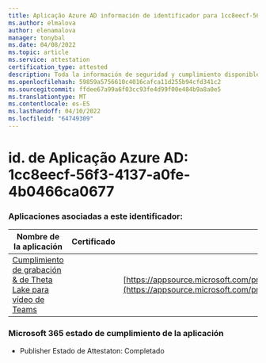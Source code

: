 ```yaml
---
title: Aplicação Azure AD información de identificador para 1cc8eecf-56f3-4137-a0fe-4b0466ca0677
ms.author: elmalova
author: elenamalova
manager: tonybal
ms.date: 04/08/2022
ms.topic: article
ms.service: attestation
certification_type: attested
description: Toda la información de seguridad y cumplimiento disponible para 1cc8eecf-56f3-4137-a0fe-4b0466ca0677.
ms.openlocfilehash: 59859a5756610c4016cafca11d255b94cfd341c2
ms.sourcegitcommit: ffdee67a99a6f03cc93fe4d99f00e484b9a8a0e5
ms.translationtype: MT
ms.contentlocale: es-ES
ms.lasthandoff: 04/10/2022
ms.locfileid: "64749309"
---
```

# <a name="azure-app-id-1cc8eecf-56f3-4137-a0fe-4b0466ca0677"></a>id. de Aplicação Azure AD: 1cc8eecf-56f3-4137-a0fe-4b0466ca0677


### <a name="apps-associated-with-this-id"></a>Aplicaciones asociadas a este identificador:
| **Nombre de la aplicación** | **Certificado** | **Vista en AppSource** |
|--------------|---------------|-----------------------|
| [Cumplimiento de grabación &amp; de Theta Lake para vídeo de Teams](../forward/thetalake.thetalake_recording_and_compliance_for_teams.md) |  | [https://appsource.microsoft.com/product/office/thetalake.thetalake_recording_and_compliance_for_teams](https://appsource.microsoft.com/product/office/thetalake.thetalake_recording_and_compliance_for_teams) |

### <a name="microsoft-365-app-compliance-status"></a>Microsoft 365 estado de cumplimiento de la aplicación
- Publisher Estado de Attestaton: Completado
